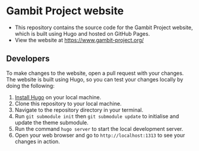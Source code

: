 # Gambit Project website

- This repository contains the source code for the Gambit Project website, which is built using Hugo and hosted on GitHub Pages.
- View the website at https://www.gambit-project.org/


## Developers

To make changes to the website, open a pull request with your changes. The website is built using Hugo, so you can test your changes locally by doing the following:

1. [Install Hugo](https://gohugo.io/installation/) on your local machine.
2. Clone this repository to your local machine.
3. Navigate to the repository directory in your terminal.
4. Run `git submodule init` then `git submodule update` to initialise and update the theme submodule.
5. Run the command `hugo server` to start the local development server.
6. Open your web browser and go to `http://localhost:1313` to see your changes in action.
